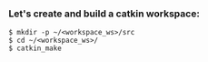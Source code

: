 
### Let's create and build a catkin workspace:
```shell
$ mkdir -p ~/<workspace_ws>/src
$ cd ~/<workspace_ws>/
$ catkin_make
```

